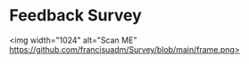 # Feedback Survey
<img width="1024" alt="Scan ME" https://github.com/francisuadm/Survey/blob/main/frame.png>

